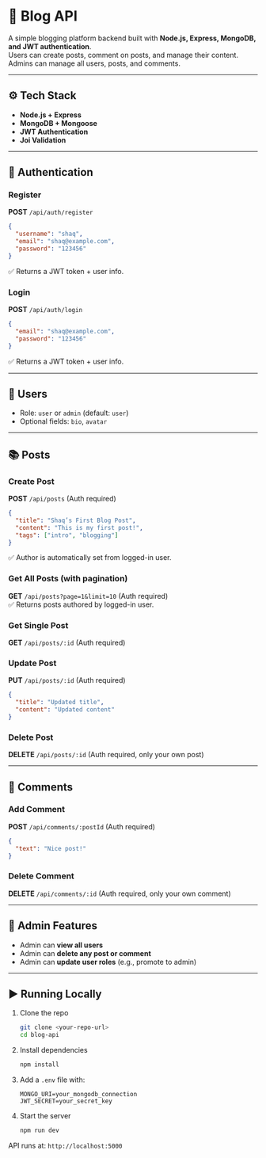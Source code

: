 # 📝 Blog API

A simple blogging platform backend built with **Node.js, Express, MongoDB, and JWT authentication**.  
Users can create posts, comment on posts, and manage their content. Admins can manage all users, posts, and comments.

---

## ⚙️ Tech Stack
- **Node.js + Express**
- **MongoDB + Mongoose**
- **JWT Authentication**
- **Joi Validation**

---

## 🔑 Authentication

### Register  
**POST** `/api/auth/register`  
```json
{
  "username": "shaq",
  "email": "shaq@example.com",
  "password": "123456"
}
```
✅ Returns a JWT token + user info.  

### Login  
**POST** `/api/auth/login`  
```json
{
  "email": "shaq@example.com",
  "password": "123456"
}
```
✅ Returns a JWT token + user info.  

---

## 👤 Users
- Role: `user` or `admin` (default: `user`)  
- Optional fields: `bio`, `avatar`

---

## 📚 Posts

### Create Post  
**POST** `/api/posts` (Auth required)  
```json
{
  "title": "Shaq’s First Blog Post",
  "content": "This is my first post!",
  "tags": ["intro", "blogging"]
}
```
✅ Author is automatically set from logged-in user.  

### Get All Posts (with pagination)  
**GET** `/api/posts?page=1&limit=10` (Auth required)  
✅ Returns posts authored by logged-in user.  

### Get Single Post  
**GET** `/api/posts/:id` (Auth required)  

### Update Post  
**PUT** `/api/posts/:id` (Auth required)  
```json
{
  "title": "Updated title",
  "content": "Updated content"
}
```

### Delete Post  
**DELETE** `/api/posts/:id` (Auth required, only your own post)  

---

## 💬 Comments

### Add Comment  
**POST** `/api/comments/:postId` (Auth required)  
```json
{
  "text": "Nice post!"
}
```

### Delete Comment  
**DELETE** `/api/comments/:id` (Auth required, only your own comment)  

---

## 🔐 Admin Features
- Admin can **view all users**
- Admin can **delete any post or comment**
- Admin can **update user roles** (e.g., promote to admin)

---

## ▶️ Running Locally

1. Clone the repo  
   ```bash
   git clone <your-repo-url>
   cd blog-api
   ```

2. Install dependencies  
   ```bash
   npm install
   ```

3. Add a `.env` file with:  
   ```
   MONGO_URI=your_mongodb_connection
   JWT_SECRET=your_secret_key
   ```

4. Start the server  
   ```bash
   npm run dev
   ```

API runs at: `http://localhost:5000`
